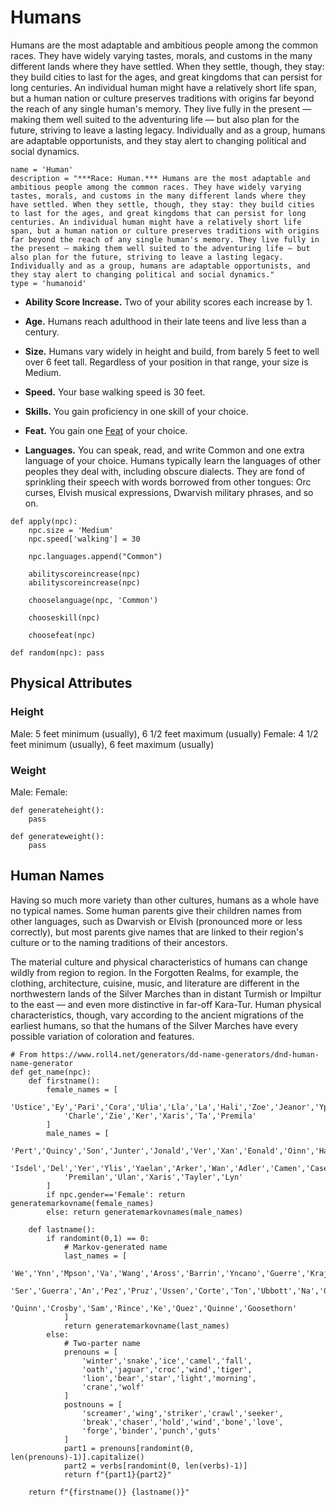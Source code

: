 # Humans
Humans are the most adaptable and ambitious people among the common races. They have widely varying tastes, morals, and customs in the many different lands where they have settled. When they settle, though, they stay: they build cities to last for the ages, and great kingdoms that can persist for long centuries. An individual human might have a relatively short life span, but a human nation or culture preserves traditions with origins far beyond the reach of any single human's memory. They live fully in the present — making them well suited to the adventuring life — but also plan for the future, striving to leave a lasting legacy. Individually and as a group, humans are adaptable opportunists, and they stay alert to changing political and social dynamics.

```
name = 'Human'
description = "***Race: Human.*** Humans are the most adaptable and ambitious people among the common races. They have widely varying tastes, morals, and customs in the many different lands where they have settled. When they settle, though, they stay: they build cities to last for the ages, and great kingdoms that can persist for long centuries. An individual human might have a relatively short life span, but a human nation or culture preserves traditions with origins far beyond the reach of any single human's memory. They live fully in the present — making them well suited to the adventuring life — but also plan for the future, striving to leave a lasting legacy. Individually and as a group, humans are adaptable opportunists, and they stay alert to changing political and social dynamics."
type = 'humanoid'
```

* **Ability Score Increase.** Two of your ability scores each increase by 1.

* **Age.** Humans reach adulthood in their late teens and live less than a century.

* **Size.** Humans vary widely in height and build, from barely 5 feet to well over 6 feet tall. Regardless of your position in that range, your size is Medium.

* **Speed.** Your base walking speed is 30 feet.

* **Skills.** You gain proficiency in one skill of your choice.

* **Feat.** You gain one [Feat](../../Feats/) of your choice.

* **Languages.** You can speak, read, and write Common and one extra language of your choice. Humans typically learn the languages of other peoples they deal with, including obscure dialects. They are fond of sprinkling their speech with words borrowed from other tongues: Orc curses, Elvish musical expressions, Dwarvish military phrases, and so on.

```
def apply(npc):
    npc.size = 'Medium'
    npc.speed['walking'] = 30

    npc.languages.append("Common")

    abilityscoreincrease(npc)
    abilityscoreincrease(npc)

    chooselanguage(npc, 'Common')

    chooseskill(npc)

    choosefeat(npc)

def random(npc): pass
```

## Physical Attributes

### Height
Male: 5 feet minimum (usually), 6 1/2 feet maximum (usually)
Female: 4 1/2 feet minimum (usually), 6 feet maximum (usually)

### Weight
Male:
Female:

```    
def generateheight():
    pass

def generateweight():
    pass
```

## Human Names
Having so much more variety than other cultures, humans as a whole have no typical names. Some human parents give their children names from other languages, such as Dwarvish or Elvish (pronounced more or less correctly), but most parents give names that are linked to their region's culture or to the naming traditions of their ancestors.

The material culture and physical characteristics of humans can change wildly from region to region. In the Forgotten Realms, for example, the clothing, architecture, cuisine, music, and literature are different in the northwestern lands of the Silver Marches than in distant Turmish or Impiltur to the east — and even more distinctive in far-off Kara-Tur. Human physical characteristics, though, vary according to the ancient migrations of the earliest humans, so that the humans of the Silver Marches have every possible variation of coloration and features.

```
# From https://www.roll4.net/generators/dd-name-generators/dnd-human-name-generator
def get_name(npc):
    def firstname():
        female_names = [
            'Ustice','Ey','Pari','Cora','Ulia','Lla','La','Hali','Zoe','Jeanor','Ypri',
            'Charle','Zie','Ker','Xaris','Ta','Premila'
        ]
        male_names = [
            'Pert','Quincy','Son','Junter','Jonald','Ver','Xan','Eonald','Oinn','Hannon',
            'Isdel','Del','Yer','Ylis','Yaelan','Arker','Wan','Adler','Camen','Caseer',
            'Premilan','Ulan','Xaris','Tayler','Lyn'
        ]
        if npc.gender=='Female': return generatemarkovname(female_names)
        else: return generatemarkovnames(male_names)
    
    def lastname():
        if randomint(0,1) == 0:
            # Markov-generated name
            last_names = [
                'We','Ynn','Mpson','Va','Wang','Aross','Barrin','Yncano','Guerre','Krajas',
                'Ser','Guerra','An','Pez','Pruz','Ussen','Corte','Ton','Ubbott','Na','Gers',
                'Quinn','Crosby','Sam','Rince','Ke','Quez','Quinne','Goosethorn'
            ]
            return generatemarkovname(last_names)
        else:
            # Two-parter name
            prenouns = [
                'winter','snake','ice','camel','fall',
                'oath','jaguar','croc','wind','tiger',
                'lion','bear','star','light','morning',
                'crane','wolf'
            ]
            postnouns = [
                'screamer','wing','striker','crawl','seeker',
                'break','chaser','hold','wind','bone','love',
                'forge','binder','punch','guts'
            ]
            part1 = prenouns[randomint(0, len(prenouns)-1)].capitalize()
            part2 = verbs[randomint(0, len(verbs)-1)]
            return f"{part1}{part2}"

    return f"{firstname()} {lastname()}" 
```
